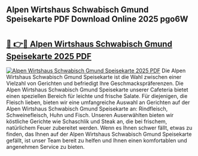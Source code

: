 ## Alpen Wirtshaus Schwabisch Gmund Speisekarte PDF Download Online 2025 pgo6W

# <h2><a href="http://gc84z9i.nevu.top/?p=Alpen+Wirtshaus+Schwabisch+Gmund+Speisekarte">🔗 👉🔴 Alpen Wirtshaus Schwabisch Gmund Speisekarte 2025 PDF</a></h2>

[![Alpen Wirtshaus Schwabisch Gmund Speisekarte 2025 PDF](https://i.imgur.com/dBaPXMq.png)](http://gc84z9i.nevu.top/?p=Alpen+Wirtshaus+Schwabisch+Gmund+Speisekarte)
Die Alpen Wirtshaus Schwabisch Gmund Speisekarte ist die Wahl zwischen einer Vielzahl von Gerichten und befriedigt Ihre Geschmackspräferenzen. Die Alpen Wirtshaus Schwabisch Gmund Speisekarte unserer Cafeteria bietet einen speziellen Bereich für leichte und frische Salate. Für diejenigen, die Fleisch lieben, bieten wir eine umfangreiche Auswahl an Gerichten auf der Alpen Wirtshaus Schwabisch Gmund Speisekarte an: Rindfleisch, Schweinefleisch, Huhn und Fisch. Unseren Auserwählten bieten wir köstliche Gerichte wie Schaschlik und Steak an, die bei frischem, natürlichem Feuer zubereitet werden. Wenn es Ihnen schwer fällt, etwas zu finden, das Ihnen auf der Alpen Wirtshaus Schwabisch Gmund Speisekarte gefällt, ist unser Team bereit zu helfen und Ihnen einen komfortablen und angenehmen Service zu bieten.
